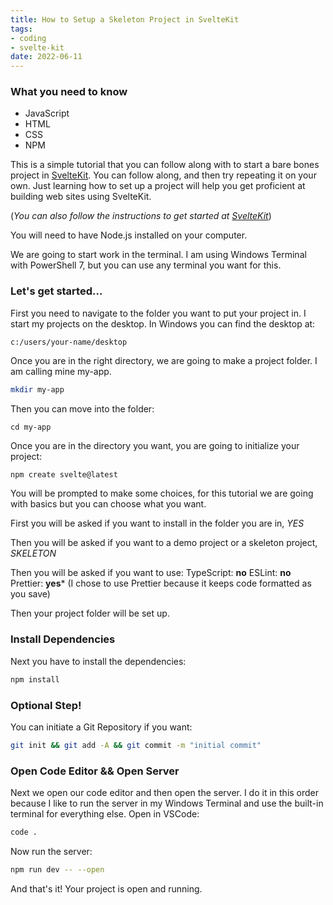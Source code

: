```yaml
---
title: How to Setup a Skeleton Project in SvelteKit
tags:
- coding
- svelte-kit
date: 2022-06-11
---
```


### What you need to know

- JavaScript
- HTML
- CSS
- NPM

This is a simple tutorial that you can follow along with to start a bare bones project in [SvelteKit](https://kit.svelte.dev). You can follow along, and then try repeating it on your own. Just learning how to set up a project will help you get proficient at building web sites using SvelteKit. 

(_You can also follow the instructions to get started at [SvelteKit](https://kit.svelte.dev)_)

You will need to have Node.js installed on your computer. 

We are going to start work in the terminal. I am using Windows Terminal with PowerShell 7, but you can use any terminal you want for this.

### Let's get started...
First you need to navigate to the folder you want to put your project in. I start my projects on the desktop. In Windows you can find the desktop at:

`c:/users/your-name/desktop`

Once you are in the right directory, we are going to make a project folder. I am calling mine my-app. 

```bash
mkdir my-app
```

Then you can move into the folder:

`cd my-app`

Once you are in the directory you want, you are going to initialize your project:

```bash
npm create svelte@latest
```

You will be prompted to make some choices, for this tutorial we are going with basics but you can choose what you want.

First you will be asked if you want to install in the folder you are in, _YES_

Then you will be asked if you want to a demo project or a skeleton project, _SKELETON_

Then you will be asked if you want to use: 
TypeScript: **no**
ESLint: **no**
Prettier: **yes*** (I chose to use Prettier because it keeps code formatted as you save)

Then your project folder will be set up.

### Install Dependencies

Next you have to install the dependencies:

```bash
npm install
```

### Optional Step!
You can initiate a Git Repository if you want:

```bash
git init && git add -A && git commit -m "initial commit"
```

### Open Code Editor && Open Server
Next we open our code editor and then open the server. I do it in this order because I like to run the server in my Windows Terminal and use the built-in terminal for everything else. Open in VSCode:

```bash
code .
```

Now run the server:

```bash
npm run dev -- --open
```

And that's it! Your project is open and running. 


